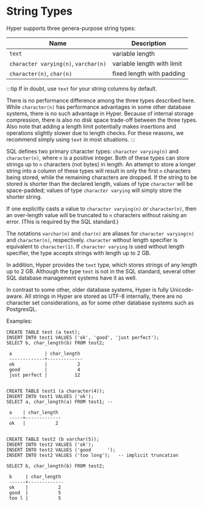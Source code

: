 # String Types

Hyper supports three genera-purpose string types:

  Name                                  |Description
  --------------------------------------|----------------------------
  `text`                                | variable length
  `character varying(n)`, `varchar(n)`  | variable length with limit
  `character(n)`, `char(n)`             | fixed length with padding

:::tip
If in doubt, use `text` for your string columns by default.

There is no performance difference among the three types described here.
While `character(n)` has performance advantages in some other database
systems, there is no such advantage in Hyper. Because of internal
storage compression, there is also no disk space trade-off between the
three types. Also note that adding a length limit potentially makes
insertions and operations slightly slower due to length checks. For
these reasons, we recommend simply using `text` in most situations.
:::

SQL defines two primary character types: `character varying(n)` and
`character(n)`, where `n` is a positive integer. Both of these types
can store strings up to `n` characters (not bytes) in length. An
attempt to store a longer string into a column of these types will
result in only the first `n` characters being stored, while the
remaining characters are dropped. If the string to be stored is
shorter than the declared length, values of type `character` will
be space-padded; values of type `character varying` will simply store
the shorter string.

If one explicitly casts a value to `character varying(n)` or
`character(n)`, then an over-length value will be truncated to `n`
characters without raising an error. (This is required by the SQL
standard.)

The notations `varchar(n)` and `char(n)` are aliases for
`character varying(n)` and `character(n)`, respectively. `character`
without length specifier is equivalent to `character(1)`. If
`character varying` is used without length specifier, the type accepts
strings with length up to 2 GB.

In addition, Hyper provides the `text` type, which stores strings of any
length up to 2 GB. Although the type `text` is not in the SQL standard,
several other SQL database management systems have it as well.

In contrast to some other, older database systems, Hyper is fully
Unicode-aware. All strings in Hyper are stored as UTF-8 internally,
there are no character set considerations, as for some other database
systems such as PostgresQL.

Examples:

    CREATE TABLE test (a text);
    INSERT INTO test1 VALUES ('ok', 'good', 'just perfect');
    SELECT b, char_length(b) FROM test2;

     a            | char_length
     -------------+-------------
     ok           |           2
     good         |           4
     just perfect |          12


    CREATE TABLE test1 (a character(4));
    INSERT INTO test1 VALUES ('ok');
    SELECT a, char_length(a) FROM test1; -- 

     a    | char_length
     -----+-------------
     ok   |           2


    CREATE TABLE test2 (b varchar(5));
    INSERT INTO test2 VALUES ('ok');
    INSERT INTO test2 VALUES ('good      ');
    INSERT INTO test2 VALUES ('too long');   -- implicit truncation

    SELECT b, char_length(b) FROM test2;

     b     | char_length
     ------+-------------
     ok    |           2
     good  |           5
     too l |           5